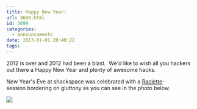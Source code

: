 ```yaml
---
title: Happy New Year!
url: 3699.html
id: 3699
categories:
  - announcements
date: 2013-01-01 20:40:22
tags:
---
```


2012 is over and 2012 had been a blast.  We'd like to wish all you hackers out there a Happy New Year and plenty of awesome hacks.

New Year's Eve at shackspace was celebrated with a [Raclette](http://en.wikipedia.org/wiki/Raclette)-session bordering on gluttony as you can see in the photo below.

[![](https://blog.shackspace.de/gallery/var/resizes/Impressionen/20121231_191357.jpg?m=1357051858)](https://blog.shackspace.de/gallery/index.php/Impressionen/20121231_191357)